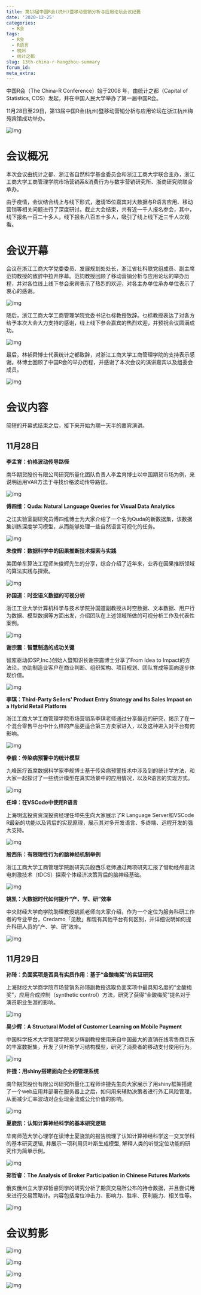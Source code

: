 ```yaml
---
title: 第13届中国R会(杭州)暨移动营销分析与应用论坛会议纪要
date: '2020-12-25'
categories:
  - R会
tags:
  - R会
  - R语言
  - 杭州
  - 统计之都
slug: 13th-china-r-hangzhou-summary
forum_id: 
meta_extra: 
---
```




中国R会（The China-R Conference）始于2008 年，由统计之都（Capital of Statistics, COS）发起，并在中国人民大学举办了第一届中国R会。

11月28日至29日，第13届中国R会(杭州)暨移动营销分析与应用论坛在浙江杭州梅苑宾馆成功举办。

![img](https://mmbiz.qpic.cn/mmbiz_jpg/dMFkbmlFTgfjpk2OrU3GJBRMJ75TpTHWZB5uJqjZpeQP3jPCb4SiafficibLslosYVswDSzJox1IONPBl0qEGhibTQ/640?wx_fmt=jpeg)

# 会议概况

本次会议由统计之都、浙江省自然科学基金委员会和浙江工商大学联合主办，浙江工商大学工商管理学院市场营销系&消费行为与数字营销研究所、浙商研究院联合承办。

由于疫情，会议结合线上与线下形式，邀请15位嘉宾对大数据与R语言应用、移动营销等相关问题进行了深度研讨。截止大会结束，共有近一千人报名参会，其中，线下报名一百二十多人，线下报名八百五十多人，吸引了线上线下近三千人次观看。

# 会议开幕

会议在浙江工商大学党委委员、发展规划处处长，浙江省社科联党组成员、副主席范钧教授的致辞中拉开序幕。范钧教授回顾了移动营销分析与应用论坛的举办历程，并对各位线上线下参会来宾表示了热烈的欢迎，对各主办单位承办单位表示了衷心的感谢。

![img](https://mmbiz.qpic.cn/mmbiz_jpg/dMFkbmlFTgfjpk2OrU3GJBRMJ75TpTHWkE9ibZicRCQodXFYwOfkqCjFicFq0cgv6Ubx1X6ucEMyewuDrgvUdXLvw/640?wx_fmt=jpeg)

随后，浙江工商大学工商管理学院党委书记乜标教授致辞。乜标教授表达了对各方给予本次大会大力支持的感谢，线上线下参会嘉宾的热烈欢迎，并预祝会议圆满成功。

![img](https://mmbiz.qpic.cn/mmbiz_jpg/dMFkbmlFTgfjpk2OrU3GJBRMJ75TpTHWQJobcjmnFZpEUVJotC9CcueBeE4QxVTEDIljYVKP7cjZ8Xug1FO2fQ/640?wx_fmt=jpeg)

最后，林祯舜博士代表统计之都致辞，对浙江工商大学工商管理学院的支持表示感谢。林博士回顾了中国R会的举办历程，并感谢了本次会议的演讲嘉宾以及组委会成员。

![img](https://mmbiz.qpic.cn/mmbiz_jpg/dMFkbmlFTgfjpk2OrU3GJBRMJ75TpTHWbhWNvu0iarZSYaCpAVZHhm4MNjZUGZtOy8h1ZSNhzI1cZ26JSPCviaiag/640?wx_fmt=jpeg)

# 会议内容

简短的开幕式结束之后，接下来开始为期一天半的嘉宾演讲。

## 11月28日

**李孟育：价格波动传导路径**

南华期货股份有限公司研究所量化团队负责人李孟育博士以中国期货市场为例，来说明运用VAR方法于寻找价格波动传导路径。

![img](https://mmbiz.qpic.cn/mmbiz_jpg/dMFkbmlFTgfjpk2OrU3GJBRMJ75TpTHWcjLU71diaqOcVoZcA7vY7mU2YHBHO1YuUGHQsF7FwrlrGNFnJdPpB2g/640?wx_fmt=jpeg)



**傅四维：Quda: Natural Language Queries for Visual Data Analytics**

之江实验室副研究员傅四维博士为大家介绍了一个名为Quda的新数据集，该数据集训练深度学习模型，从而能够处理一些自然语言可视化的任务。

![img](https://mmbiz.qpic.cn/mmbiz_jpg/dMFkbmlFTgfjpk2OrU3GJBRMJ75TpTHWlbbBPAficLtPVsAJ0mvlruv0HR4ibtrKkzyN5LbKficEhiaGJxzA2EakibA/640?wx_fmt=jpeg)



**朱俊辉：数据科学中的因果推断技术探索与实践**

美团单车算法工程师朱俊辉先生的分享，综合介绍了近年来，业界在因果推断领域的算法实践与探索。

![img](https://mmbiz.qpic.cn/mmbiz_jpg/dMFkbmlFTgfjpk2OrU3GJBRMJ75TpTHWKVZcMxqOlrnRqibB6GQEJhicwxw0X0TTJstUnskAAAPskICcc2cQGCDw/640?wx_fmt=jpeg)



**孙国道：时空语义数据的可视分析**

浙江工业大学计算机科学与技术学院孙国道副教授从时空数据、文本数据、用户行为数据、模型数据等方面出发，介绍团队在上述领域所做的可视分析工作及代表性案例。

![img](https://mmbiz.qpic.cn/mmbiz_jpg/dMFkbmlFTgfjpk2OrU3GJBRMJ75TpTHWuhA2MhwX6DywoxTZFW8IIXboMUSyOZ7XicbugmIaNKateichurf1U6Cw/640?wx_fmt=jpeg)



**谢宗震：智慧制造的成功关键**

智库驱动(DSP,Inc.)创始人暨知识长谢宗震博士分享了From Idea to Impact的方法论，协助制造业客户在商业判断、组织架构、项目规划、团队育成等面向逐步体现价值。

![img](https://mmbiz.qpic.cn/mmbiz_jpg/dMFkbmlFTgfjpk2OrU3GJBRMJ75TpTHWC4bibGtGp1shLQBicWQA6iaLSCfXkBwWMRZPOTmjE2YXt2dv3Hjgia75pw/640?wx_fmt=jpeg)



**李琪：Third-Party Sellers' Product Entry Strategy and Its Sales Impact on a Hybrid Retail Platform**

浙江工商大学工商管理学院市场营销系李琪老师通过分享最近的研究，揭示了在一个混合零售平台中什么样的产品更适合第三方卖家进入，以及这种进入对平台有何影响。

![img](https://mmbiz.qpic.cn/mmbiz_jpg/dMFkbmlFTgfjpk2OrU3GJBRMJ75TpTHWnwCPv51dftHbFVWQpcdaRfp1eKkT5tkXbQFu89vDkGqhJaMQ0a8qIQ/640?wx_fmt=jpeg)



**李舰：传染病预警中的统计模型**

九峰医疗首席数据科学家李舰博士基于传染病预警技术中涉及到的统计学方法，和大家一起探讨了一些统计模型在真实场景中的应用情况，以及R语言的实现方式。

![img](https://mmbiz.qpic.cn/mmbiz_jpg/dMFkbmlFTgfjpk2OrU3GJBRMJ75TpTHW9rZZj36B2CrPt6gXoWJHniaNIPnYSIx296VwJiaOibskaUr12GV44I9vA/640?wx_fmt=jpeg)



**任坤：在VSCode中使用R语言**

上海明汯投资资深投资经理任坤先生向大家展示了R Language Server和VSCode R最新的功能以及背后的实现原理，展示其对多开发语言、多终端、远程开发的强大支持。

![img](https://mmbiz.qpic.cn/mmbiz_jpg/dMFkbmlFTgfjpk2OrU3GJBRMJ75TpTHWbrNx6FwUEVMD5mqXC7bjibO4bjfCfysQOaZZlb4s9GsEj4OB5r9iayTQ/640?wx_fmt=jpeg)



**殷西乐：有限理性行为的脑神经机制举例**

浙江工商大学工商管理学院副研究员殷西乐老师通过两项研究汇报了借助经颅直流电刺激技术（tDCS）探索个体经济决策背后的脑神经基础。

![img](https://mmbiz.qpic.cn/mmbiz_jpg/dMFkbmlFTgfjpk2OrU3GJBRMJ75TpTHWAjWhLbhngFv6A6HW0zqjeUKpBNpdHfE7IrYfufKwcyzSVCebicpprwg/640?wx_fmt=jpeg)



**姚凯：大数据时代如何提升“产、学、研”效率**

中央财经大学商学院助理教授姚凯老师向大家介绍，作为一个定位为服务科研工作者的专业平台，Credamo「见数」和现有其他平台有何区别，并详细说明如何提升科研人员的“产、学、研”效率。

![img](https://mmbiz.qpic.cn/mmbiz_jpg/dMFkbmlFTgfjpk2OrU3GJBRMJ75TpTHWZ8VgU4KlHTwDk8dQu1kNldd2CfaPEtZFvibsRL2toIN3hHzyRp9dTqw/640?wx_fmt=jpeg)



## 11月29日

**孙琦：负面奖项是否具有实质作用：基于“金酸梅奖”的实证研究**

上海财经大学商学院市场营销系孙琦副教授选取负面奖项中最具知名度的“金酸梅奖”，应用合成控制（synthetic control）方法，研究了获得“金酸梅奖”提名对于演员职业生涯的影响。

![img](https://mmbiz.qpic.cn/mmbiz_jpg/dMFkbmlFTgfjpk2OrU3GJBRMJ75TpTHWelNPUicLfBQ9j6PhATzxJhcQvsh7jn0SDZYpsanibquskMia8qrNlWtdw/640?wx_fmt=jpeg)



**吴少辉：A Structural Model of Customer Learning on Mobile Payment**

中国科学技术大学管理学院吴少辉副教授使用来自中国最大的直销在线零售商京东的丰富数据集，开发了贝叶斯学习结构模型，研究了消费者的移动支付使用行为。

![img](https://mmbiz.qpic.cn/mmbiz_jpg/dMFkbmlFTgfjpk2OrU3GJBRMJ75TpTHW2JyEWtEVQ6jowoCtnsHc7CnrLXPa05CyvRCtYMic9IEZZuuCFUXqTFw/640?wx_fmt=jpeg)



**许捷：用shiny搭建面向企业的管理系统**

南华期货股份有限公司研究所量化工程师许捷先生向大家展示了用shiny框架搭建了一个web应用并部署在服务器上之后，如何用来辅助决策者进行外汇风险管理，从而减少汇率波动对企业现金流或公允价值的影响。

![img](https://mmbiz.qpic.cn/mmbiz_jpg/dMFkbmlFTgfjpk2OrU3GJBRMJ75TpTHWZzO9ibbeg7WjbOItXwK6dcElP0KFIq0utSiarLJiaY811TJ1PFMejeG4g/640?wx_fmt=jpeg)



**夏骁凯：认知计算神经科学的基本研究逻辑**

华南师范大学心理学在读博士夏骁凯的报告梳理了认知计算神经科学这一交叉学科的基本研究逻辑, 并展示一项利用贝叶斯生成模型, 解释人类的听觉定位功能的研究作为简单示例。

![img](https://mmbiz.qpic.cn/mmbiz_jpg/dMFkbmlFTgfjpk2OrU3GJBRMJ75TpTHWY6yndt6J9o5ibEbADg1WUf3UDCqS5IOtCH4RicmKS3NMibl9VVyxZDVBw/640?wx_fmt=jpeg)



**郑哲睿：The Analysis of Broker Participation in Chinese Futures Markets**

俄亥俄州立大学郑哲睿同学的研究分析了期货交易所公布的持仓数据，并且尝试用来进行交易策略计。内容包括席位冲击力、影响力、胜率、获利能力、相关性等。

![img](https://mmbiz.qpic.cn/mmbiz_jpg/dMFkbmlFTgfjpk2OrU3GJBRMJ75TpTHWndN0DrNicSJsDoFFic79Dkax0CtlfRTmpLWovXiaE4MibM6yTRJ4czFtSA/640?wx_fmt=jpeg)

# 会议剪影

![img](https://mmbiz.qpic.cn/mmbiz_jpg/dMFkbmlFTgfjpk2OrU3GJBRMJ75TpTHW512oZ3joctQBmDj6ibFic4XVWjibXicMibDbczhsgu1EVYLBax0sQdZGFxw/640?wx_fmt=jpeg)



![img](https://mmbiz.qpic.cn/mmbiz_jpg/dMFkbmlFTgfjpk2OrU3GJBRMJ75TpTHWkBV2mX3jzbibuQWRxicqdObO4tecDVXsibVQWbMJiatmy9BNNWQ91gia74w/640?wx_fmt=jpeg)



![img](https://mmbiz.qpic.cn/mmbiz_jpg/dMFkbmlFTgfjpk2OrU3GJBRMJ75TpTHWtPMIUUNQGJwDYxKqReoxyK9zBLK9FYJvBYjY9VDVUEEEjtmTuiaAfsw/640?wx_fmt=jpeg)



![img](https://mmbiz.qpic.cn/mmbiz_jpg/dMFkbmlFTgfjpk2OrU3GJBRMJ75TpTHWVO2WPykibeVxuyiaXdF1E4bzpGPibP6A7zxpzhlUpDXbIpJ870srXa5UA/640?wx_fmt=jpeg)
